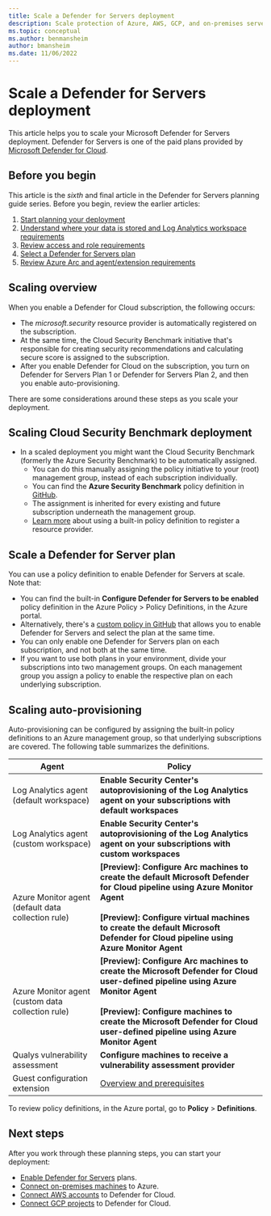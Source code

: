```yaml
---
title: Scale a Defender for Servers deployment 
description: Scale protection of Azure, AWS, GCP, and on-premises servers with Defender for Servers 
ms.topic: conceptual
ms.author: benmansheim
author: bmansheim
ms.date: 11/06/2022
---
```

# Scale a Defender for Servers deployment

This article helps you to scale your Microsoft Defender for Servers deployment. Defender for Servers is one of the paid plans provided by [Microsoft Defender for Cloud](defender-for-cloud-introduction.md).

## Before you begin

This article is the *sixth* and final article in the Defender for Servers planning guide series. Before you begin, review the earlier articles:

1. [Start planning your deployment](plan-defender-for-servers.md)
1. [Understand where your data is stored and Log Analytics workspace requirements](plan-defender-for-servers-data-workspace.md)
1. [Review access and role requirements](plan-defender-for-servers-roles.md)
1. [Select a Defender for Servers plan](plan-defender-for-servers-select-plan.md)
1. [Review Azure Arc and agent/extension requirements](plan-defender-for-servers-agents.md)

## Scaling overview

When you enable a Defender for Cloud subscription, the following occurs:

- The *microsoft.security* resource provider is automatically registered on the subscription.
- At the same time, the Cloud Security Benchmark initiative that's responsible for creating security recommendations and calculating secure score is assigned to the subscription.
- After you enable Defender for Cloud on the subscription, you turn on Defender for Servers Plan 1 or Defender for Servers Plan 2, and then you enable auto-provisioning.

There are some considerations around these steps as you scale your deployment.

## Scaling Cloud Security Benchmark deployment

- In a scaled deployment you might want the Cloud Security Benchmark (formerly the Azure Security Benchmark) to be automatically assigned.
    - You can do this manually assigning the policy initiative to your (root) management group, instead of each subscription individually.
    - You can find the **Azure Security Benchmark** policy definition in [GitHub](https://github.com/Azure/azure-policy/blob/master/built-in-policies/policySetDefinitions/Security%20Center/AzureSecurityCenter.json).
    - The assignment is inherited for every existing and future subscription underneath the management group.
    - [Learn more](onboard-management-group.md) about using a built-in policy definition to register a resource provider.

## Scale a Defender for Server plan

You can use a policy definition to enable Defender for Servers at scale. Note that:

- You can find the built-in **Configure Defender for Servers to be enabled** policy definition in the Azure Policy > Policy Definitions, in the Azure portal.
- Alternatively, there's a [custom policy in GitHub](https://github.com/Azure/Microsoft-Defender-for-Cloud/tree/main/Policy/Enable%20Defender%20for%20Servers%20plans) that allows you to enable Defender for Servers and select the plan at the same time.
- You can only enable one Defender for Servers plan on each subscription, and not both at the same time.
- If you want to use both plans in your environment, divide your subscriptions into two management groups. On each management group you assign a policy to enable the respective plan on each underlying subscription.

## Scaling auto-provisioning

Auto-provisioning can be configured by assigning the built-in policy definitions to an Azure management group, so that underlying subscriptions are covered. The following table summarizes the definitions. 

Agent | Policy
---  | ---
Log Analytics agent (default workspace) | **Enable Security Center's autoprovisioning of the Log Analytics agent on your subscriptions with default workspaces**
Log Analytics agent (custom workspace) | **Enable Security Center's autoprovisioning of the Log Analytics agent on your subscriptions with custom workspaces**
Azure Monitor agent (default data collection rule) | **[Preview]: Configure Arc machines to create the default Microsoft Defender for Cloud pipeline using Azure Monitor Agent**<br/><br/> **[Preview]: Configure virtual machines to create the default Microsoft Defender for Cloud pipeline using Azure Monitor Agent**
Azure Monitor agent (custom data collection rule) | **[Preview]: Configure Arc machines to create the Microsoft Defender for Cloud user-defined pipeline using Azure Monitor Agent**<br/><br/> **[Preview]: Configure machines to create the Microsoft Defender for Cloud user-defined pipeline using Azure Monitor Agent**
Qualys vulnerability assessment | **Configure machines to receive a vulnerability assessment provider** 
Guest configuration extension | [Overview and prerequisites](../virtual-machines/extensions/guest-configuration.md)

To review policy definitions, in the Azure portal, go to **Policy** > **Definitions**.

## Next steps

After you work through these planning steps, you can start your deployment:

- [Enable Defender for Servers](enable-enhanced-security.md) plans.
- [Connect on-premises machines](quickstart-onboard-aws.md) to Azure.
- [Connect AWS accounts](quickstart-onboard-aws.md) to Defender for Cloud.
- [Connect GCP projects](quickstart-onboard-gcp.md) to Defender for Cloud.
